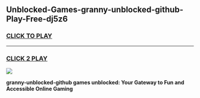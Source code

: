 
## Unblocked-Games-granny-unblocked-github-Play-Free-dj5z6
<h3>
<a href="https://premium76.site?title=granny-unblocked-github&ref=21A">CLICK TO PLAY</a></h3>
<hr>

<h3>
<a href="https://premium76.site?title=granny-unblocked-github&ref=21A">CLICK 2 PLAY</a>
  
</h3>

<a href="https://premium76.site?title=granny-unblocked-github&ref=21A"><img src="https://clearcache.store/games.png"></a>


**granny-unblocked-github games unblocked: Your Gateway to Fun and Accessible Online Gaming**
